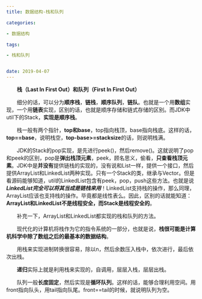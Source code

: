 ```yaml
---
title: 数据结构-栈和队列

categories: 

- 数据结构

tags: 

- 栈和队列


date: 2019-04-07
---
```


&emsp;&emsp;**栈（Last In First Out）**和**队列（First In First Out）**

&emsp;&emsp;细分的话，可以分为**顺序栈**，**链栈**，**顺序队列**，**链队**。也就是一个用**数组**实现，一个用**链表**实现，区别的话，也就是顺序存储和链式存储的区别。而JDK中util下的Stack，**实现是顺序栈**。

&emsp;&emsp;栈一般有两个指针，**top和base**，top指向栈顶，base指向栈底。这样的话，**top==base**，说明栈空，**top-base>=stacksize**的话，则说明栈满。

&emsp;&emsp;JDK的Stack的pop实现，是先进行peek()，然后remove()。这就说明了pop和peek的区别，pop是**弹出栈顶元素**，peek，顾名思义，偷看，**只查看栈顶元素**。JDK中是**并没有**提供链栈的实现的，没有说和List一样，提供一个接口，然后提供ArrayList和LinkedList两种实现。只有一个Stack的类，继承与Vector。但是看源码能够知道，util的LinkedList包含有peek，pop，push这些方法。也就是说***LinkedList完全可以将其当成是链栈来用***！LinkedList支持栈的操作，那么同理，ArrayList应该也支持栈的操作。毕竟都是线性表么。因此，区别的话就能知道：**ArrayList和LinkedList不是线程安全，而Stack是线程安全的**。

&emsp;&emsp;补充一下，ArrayList和LinkedList都实现的栈和队列的方法。

&emsp;&emsp;现代化的计算机将栈作为它的指令系统的一部分，也就是说，**栈很可能是计算机科学中除了数组之后的最基本的数据结构**。

&emsp;&emsp;用栈来实现进制转换很容易，除以n，然后余数压入栈中，依次进行，最后依次出栈。

&emsp;&emsp;**递归**实际上就是利用栈来实现的，自调用，层层入栈，层层出栈。

&emsp;&emsp;队列一般**长度固定**，然后实现是**循环队列**。这样的话，能够合理利用空间。用front指向队头，用tail指向队尾。front==tail的时候，就说明队列为空。